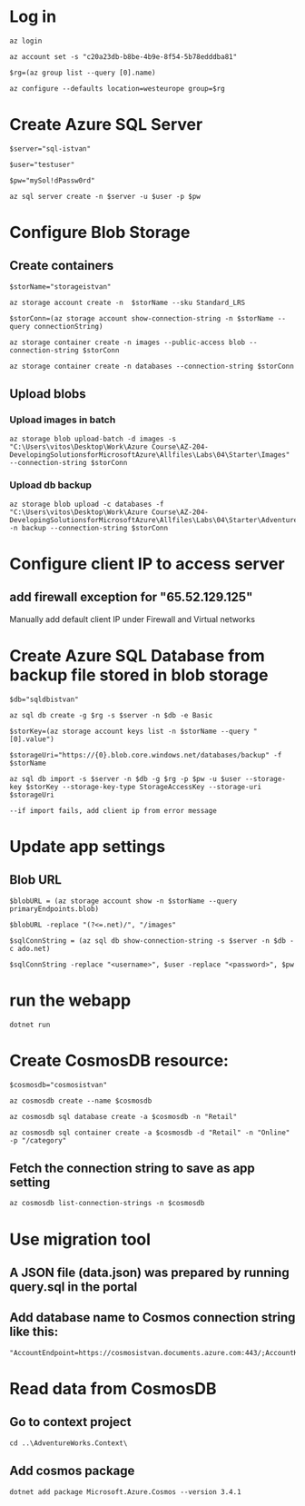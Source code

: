 # Log in
    az login

    az account set -s "c20a23db-b8be-4b9e-8f54-5b78edddba81"

    $rg=(az group list --query [0].name)

    az configure --defaults location=westeurope group=$rg

# Create Azure SQL Server
    $server="sql-istvan"

    $user="testuser"

    $pw="mySol!dPassw0rd"

    az sql server create -n $server -u $user -p $pw 

# Configure Blob Storage    
## Create containers    
    $storName="storageistvan"   

    az storage account create -n  $storName --sku Standard_LRS

    $storConn=(az storage account show-connection-string -n $storName --query connectionString)

    az storage container create -n images --public-access blob --connection-string $storConn

    az storage container create -n databases --connection-string $storConn

## Upload blobs
### Upload images in batch
    az storage blob upload-batch -d images -s "C:\Users\vitos\Desktop\Work\Azure Course\AZ-204-DevelopingSolutionsforMicrosoftAzure\Allfiles\Labs\04\Starter\Images" --connection-string $storConn
### Upload db backup
    az storage blob upload -c databases -f "C:\Users\vitos\Desktop\Work\Azure Course\AZ-204-DevelopingSolutionsforMicrosoftAzure\Allfiles\Labs\04\Starter\AdventureWorks.bacpac" -n backup --connection-string $storConn

# Configure client IP to access server
## add firewall exception for "65.52.129.125"
Manually add default client IP under Firewall and Virtual networks

# Create Azure SQL Database from backup file stored in blob storage
    $db="sqldbistvan"

    az sql db create -g $rg -s $server -n $db -e Basic

    $storKey=(az storage account keys list -n $storName --query "[0].value")

    $storageUri="https://{0}.blob.core.windows.net/databases/backup" -f $storName

    az sql db import -s $server -n $db -g $rg -p $pw -u $user --storage-key $storKey --storage-key-type StorageAccessKey --storage-uri $storageUri

    --if import fails, add client ip from error message

# Update app settings
## Blob URL
    $blobURL = (az storage account show -n $storName --query primaryEndpoints.blob)

    $blobURL -replace "(?<=.net)/", "/images"

    $sqlConnString = (az sql db show-connection-string -s $server -n $db -c ado.net)

    $sqlConnString -replace "<username>", $user -replace "<password>", $pw

# run the webapp
    dotnet run

# Create CosmosDB resource:
    $cosmosdb="cosmosistvan"

    az cosmosdb create --name $cosmosdb

    az cosmosdb sql database create -a $cosmosdb -n "Retail"

    az cosmosdb sql container create -a $cosmosdb -d "Retail" -n "Online" -p "/category"

## Fetch the connection string to save as app setting 
    az cosmosdb list-connection-strings -n $cosmosdb 

# Use migration tool
## A JSON file (data.json) was prepared by running query.sql in the portal

## Add database name to Cosmos connection string like this:
    "AccountEndpoint=https://cosmosistvan.documents.azure.com:443/;AccountKey=********==;Database=Retail;"

# Read data from CosmosDB
## Go to context project
    cd ..\AdventureWorks.Context\

## Add cosmos package
    dotnet add package Microsoft.Azure.Cosmos --version 3.4.1
